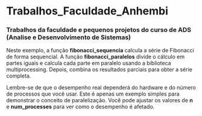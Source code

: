 # Trabalhos_Faculdade_Anhembi
### Trabalhos da faculdade e pequenos projetos do curso de ADS (Analise e Desenvolvimento de Sistemas)

Neste exemplo, a função **fibonacci_sequencia** calcula a série de Fibonacci de forma sequencial. 
A função **fibonacci_paralelos** divide o cálculo em partes iguais e calcula cada parte em paralelo usando a biblioteca multiprocessing. 
Depois, combina os resultados parciais para obter a série completa.

Lembre-se de que o desempenho real dependerá do hardware e do número de processos que você usar. 
Este é apenas um exemplo simples para demonstrar o conceito de paralelização. Você pode ajustar os valores de **n** e **num_processes** para ver como o desempenho é afetado.

